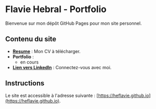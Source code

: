 # Flavie Hebral - Portfolio

Bienvenue sur mon dépôt GitHub Pages pour mon site personnel.

## Contenu du site

- **[Resume](mon-cv.pdf)** : Mon CV à télécharger.
- **Portfolio** :
  - en cours
- **[Lien vers LinkedIn]([linkedin.com/in/flavie-hebral-37188721b](https://www.linkedin.com/in/flavie-hebral-37188721b/))** : Connectez-vous avec moi.

## Instructions

Le site est accessible à l'adresse suivante : [https://heflavie.github.io](https://heflavie.github.io).
